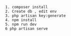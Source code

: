 `1. composer install`  
`2. Create db , edit env`  
`3. php artisan key:generate`  
`4. npm install`  
`5. npm run dev`  
`6 php artisan serve`  

